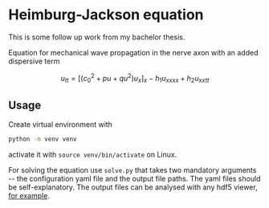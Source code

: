 # Heimburg-Jackson equation

This is some follow up work from my bachelor thesis.

Equation for mechanical wave propagation in the nerve axon with an added dispersive term

```math
u_{tt} = [(c_{0}^{2} + pu + qu^{2})u_{x}]_x - h_{1}u_{xxxx} + h_{2}u_{xxtt}
```

## Usage

Create virtual environment with

```bash
python -m venv venv
```

activate it with `source venv/bin/activate` on Linux.

For solving the equation use `solve.py` that takes two mandatory arguments -- the configuration yaml file and the output file paths. The yaml files should be self-explanatory. The output files can be analysed with any hdf5 viewer, [for example](https://myhdf5.hdfgroup.org/).
